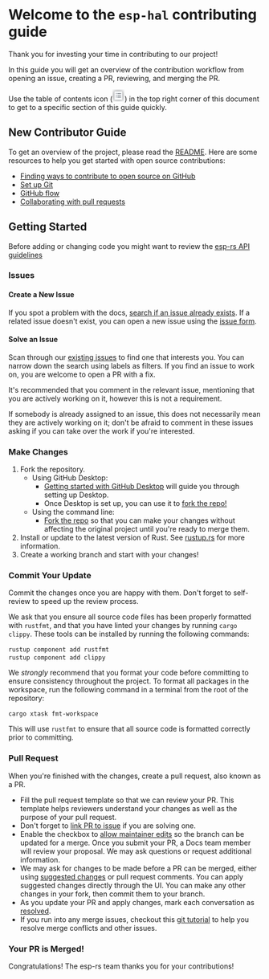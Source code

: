 # Welcome to the `esp-hal` contributing guide

Thank you for investing your time in contributing to our project!

In this guide you will get an overview of the contribution workflow from opening an issue, creating a PR, reviewing, and merging the PR.

Use the table of contents icon (<img src="resources/table-of-contents.png" width="24" height="24" />) in the top right corner of this document to get to a specific section of this guide quickly.

## New Contributor Guide

To get an overview of the project, please read the [README]. Here are some resources to help you get started with open source contributions:

- [Finding ways to contribute to open source on GitHub]
- [Set up Git]
- [GitHub flow]
- [Collaborating with pull requests]

[README]: README.md
[Finding ways to contribute to open source on GitHub]: https://docs.github.com/en/get-started/exploring-projects-on-github/finding-ways-to-contribute-to-open-source-on-github
[Set up Git]: https://docs.github.com/en/get-started/quickstart/set-up-git
[GitHub flow]: https://docs.github.com/en/get-started/quickstart/github-flow
[Collaborating with pull requests]: https://docs.github.com/en/github/collaborating-with-pull-requests

## Getting Started

Before adding or changing code you might want to review the [esp-rs API guidelines](./API-GUIDELINES.md)

### Issues

#### Create a New Issue

If you spot a problem with the docs, [search if an issue already exists]. If a related issue doesn't exist, you can open a new issue using the [issue form].

[search if an issue already exists]: https://docs.github.com/en/github/searching-for-information-on-github/searching-on-github/searching-issues-and-pull-requests#search-by-the-title-body-or-comments
[issue form]: https://github.com/esp-rs/esp-hal/issues/new/

#### Solve an Issue

Scan through our [existing issues] to find one that interests you. You can narrow down the search using labels as filters. If you find an issue to work on, you are welcome to open a PR with a fix.

It's recommended that you comment in the relevant issue, mentioning that you are actively working on it, however this is not a requirement.

If somebody is already assigned to an issue, this does not necessarily mean they are actively working on it; don't be afraid to comment in these issues asking if you can take over the work if you're interested.

[existing issues]: https://github.com/esp-rs/esp-hal/issues

### Make Changes

1. Fork the repository.
   - Using GitHub Desktop:
     - [Getting started with GitHub Desktop] will guide you through setting up Desktop.
     - Once Desktop is set up, you can use it to [fork the repo!]
   - Using the command line:
     - [Fork the repo] so that you can make your changes without affecting the original project until you're ready to merge them.
2. Install or update to the latest version of Rust. See [rustup.rs] for more information.
3. Create a working branch and start with your changes!

[Getting started with GitHub Desktop]: https://docs.github.com/en/desktop/installing-and-configuring-github-desktop/getting-started-with-github-desktop
[fork the repo!]: https://docs.github.com/en/desktop/contributing-and-collaborating-using-github-desktop/cloning-and-forking-repositories-from-github-desktop
[Fork the repo]: https://docs.github.com/en/github/getting-started-with-github/fork-a-repo#fork-an-example-repository
[rustup.rs]: https://rustup.rs/

### Commit Your Update

Commit the changes once you are happy with them. Don't forget to self-review to speed up the review process.

We ask that you ensure all source code files has been properly formatted with `rustfmt`, and that you have linted your changes by running `cargo clippy`. These tools can be installed by running the following commands:

```shell
rustup component add rustfmt
rustup component add clippy
```

We _strongly_ recommend that you format your code before committing to ensure consistency throughout the project.
To format all packages in the workspace, run the following command in a terminal from the root of the repository:

```shell
cargo xtask fmt-workspace
```

This will use `rustfmt` to ensure that all source code is formatted correctly prior to committing.

### Pull Request

When you're finished with the changes, create a pull request, also known as a PR.

- Fill the pull request template so that we can review your PR. This template helps reviewers understand your changes as well as the purpose of your pull request.
- Don't forget to [link PR to issue] if you are solving one.
- Enable the checkbox to [allow maintainer edits] so the branch can be updated for a merge. Once you submit your PR, a Docs team member will review your proposal. We may ask questions or request additional information.
- We may ask for changes to be made before a PR can be merged, either using [suggested changes] or pull request comments. You can apply suggested changes directly through the UI. You can make any other changes in your fork, then commit them to your branch.
- As you update your PR and apply changes, mark each conversation as [resolved].
- If you run into any merge issues, checkout this [git tutorial] to help you resolve merge conflicts and other issues.

[link PR to issue]: https://docs.github.com/en/issues/tracking-your-work-with-issues/linking-a-pull-request-to-an-issue
[allow maintainer edits]: https://docs.github.com/en/github/collaborating-with-issues-and-pull-requests/allowing-changes-to-a-pull-request-branch-created-from-a-fork
[suggested changes]: https://docs.github.com/en/github/collaborating-with-issues-and-pull-requests/incorporating-feedback-in-your-pull-request
[resolved]: https://docs.github.com/en/github/collaborating-with-issues-and-pull-requests/commenting-on-a-pull-request#resolving-conversations
[git tutorial]: https://github.com/skills/resolve-merge-conflicts

### Your PR is Merged!

Congratulations! The esp-rs team thanks you for your contributions!

